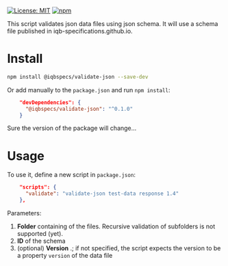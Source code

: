 [![License: MIT](https://img.shields.io/badge/License-MIT-yellow.svg)](https://opensource.org/licenses/MIT) [![npm](https://img.shields.io/npm/v/%40iqbspecs%2Fvalidate-json)](https://www.npmjs.com/package/@iqbspecs/validate-json)

This script validates json data files using json schema. It will use a schema file published in iqb-specifications.github.io.

# Install

```bash
npm install @iqbspecs/validate-json --save-dev
```

Or add manually to the `package.json` and run `npm install`:

```json
    "devDependencies": {
      "@iqbspecs/validate-json": "^0.1.0"
    }
```
Sure the version of the package will change...


# Usage

To use it, define a new script in `package.json`:

```json
    "scripts": {
      "validate": "validate-json test-data response 1.4"
    },
```

Parameters:

1. **Folder** containing of the files. Recursive validation of subfolders is not supported (yet).
2. **ID** of the schema
3. (optional) **Version** <major>.<minor>; if not specified, the script expects the version to be a property `version` of the data file